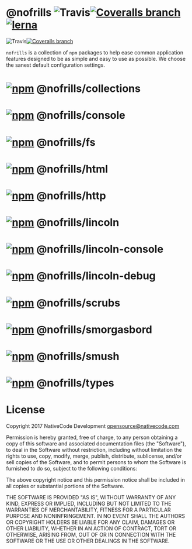 # @nofrills ![Travis](https://img.shields.io/travis/nativecode-dev/nofrills/master.svg?style=flat-square&label=master)[![Coveralls branch](https://img.shields.io/coveralls/nativecode-dev/nofrills/master.svg?style=flat-square&label=master)](https://coveralls.io/r/nativecode-dev/nofrills?branch=master)[![lerna](https://img.shields.io/badge/maintained%20with-lerna-cc00ff.svg?style=flat-square)](https://lernajs.io/)

![Travis](https://img.shields.io/travis/nativecode-dev/nofrills/develop.svg?style=flat-square&label=develop)[![Coveralls branch](https://img.shields.io/coveralls/nativecode-dev/nofrills/develop.svg?style=flat-square&label=develop)](https://coveralls.io/r/nativecode-dev/nofrills?branch=develop)

`nofrills` is a collection of `npm` packages to help ease common application features designed to be as simple and easy to use as possible. We choose the sanest default configuration settings.

# [![npm](https://img.shields.io/npm/v/@nofrills/collections.svg?style=flat-square)](https://www.npmjs.com/package/@nofrills/collections) @nofrills/collections

# [![npm](https://img.shields.io/npm/v/@nofrills/console.svg?style=flat-square)](https://www.npmjs.com/package/@nofrills/console) @nofrills/console

# [![npm](https://img.shields.io/npm/v/@nofrills/fs.svg?style=flat-square)](https://www.npmjs.com/package/@nofrills/fs) @nofrills/fs

# [![npm](https://img.shields.io/npm/v/@nofrills/html.svg?style=flat-square)](https://www.npmjs.com/package/@nofrills/html) @nofrills/html

# [![npm](https://img.shields.io/npm/v/@nofrills/http.svg?style=flat-square)](https://www.npmjs.com/package/@nofrills/http) @nofrills/http

# [![npm](https://img.shields.io/npm/v/@nofrills/lincoln.svg?style=flat-square)](https://www.npmjs.com/package/@nofrills/lincoln) @nofrills/lincoln

# [![npm](https://img.shields.io/npm/v/@nofrills/lincoln-console.svg?style=flat-square)](https://www.npmjs.com/package/@nofrills/lincoln-console) @nofrills/lincoln-console

# [![npm](https://img.shields.io/npm/v/@nofrills/lincoln-debug.svg?style=flat-square)](https://www.npmjs.com/package/@nofrills/lincoln-debug) @nofrills/lincoln-debug

# [![npm](https://img.shields.io/npm/v/@nofrills/scrubs.svg?style=flat-square)](https://www.npmjs.com/package/@nofrills/scrubs) @nofrills/scrubs

# [![npm](https://img.shields.io/npm/v/@nofrills/smorgasbord.svg?style=flat-square)](https://www.npmjs.com/package/@nofrills/smorgasbord) @nofrills/smorgasbord

# [![npm](https://img.shields.io/npm/v/@nofrills/smush.svg?style=flat-square)](https://www.npmjs.com/package/@nofrills/smush) @nofrills/smush

# [![npm](https://img.shields.io/npm/v/@nofrills/types.svg?style=flat-square)](https://www.npmjs.com/package/@nofrills/types) @nofrills/types

# License
Copyright 2017 NativeCode Development <opensource@nativecode.com>

Permission is hereby granted, free of charge, to any person obtaining a copy of this software and associated
documentation files (the "Software"), to deal in the Software without restriction, including without
limitation the rights to use, copy, modify, merge, publish, distribute, sublicense, and/or sell copies of the
Software, and to permit persons to whom the Software is furnished to do so, subject to the following
conditions:

The above copyright notice and this permission notice shall be included in all copies or substantial portions
of the Software.

THE SOFTWARE IS PROVIDED "AS IS", WITHOUT WARRANTY OF ANY KIND, EXPRESS OR IMPLIED, INCLUDING BUT NOT LIMITED
TO THE WARRANTIES OF MERCHANTABILITY, FITNESS FOR A PARTICULAR PURPOSE AND NONINFRINGEMENT. IN NO EVENT SHALL
THE AUTHORS OR COPYRIGHT HOLDERS BE LIABLE FOR ANY CLAIM, DAMAGES OR OTHER LIABILITY, WHETHER IN AN ACTION OF
CONTRACT, TORT OR OTHERWISE, ARISING FROM, OUT OF OR IN CONNECTION WITH THE SOFTWARE OR THE USE OR OTHER
DEALINGS IN THE SOFTWARE.

